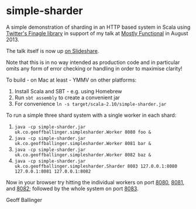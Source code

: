 simple-sharder
==============

A simple demonstration of sharding in an HTTP based system in Scala using [Twitter's Finagle library](http://twitter.github.io/finagle/) in support of my talk at [Mostly Functional](http://mostlyfunctional.com/) in August 2013.

The talk itself is now up [on Slideshare](http://www.slideshare.net/geoffballinger/finagle).

Note that this is in no way intended as production code and in particular omits any form of error checking or handling in order to maximise clarity!

To build - on Mac at least - YMMV on other platforms:

1. Install Scala and SBT - e.g. using Homebrew
2. Run `sbt assembly` to create a convenient jar
3. For convenience `ln -s target/scala-2.10/simple-sharder.jar`

To run a simple three shard system with a single worker in each shard:

1. `java -cp simple-sharder.jar uk.co.geoffballinger.simplesharder.Worker 8080 foo &`
2. `java -cp simple-sharder.jar uk.co.geoffballinger.simplesharder.Worker 8081 bar &`
3. `java -cp simple-sharder.jar uk.co.geoffballinger.simplesharder.Worker 8082 baz &`
4. `java -cp simple-sharder.jar uk.co.geoffballinger.simplesharder.Sharder 8083 127.0.0.1:8080 127.0.0.1:8081 127.0.0.1:8082`

Now in your browser try hitting the individual workers on port [8080](http://127.0.0.1:8080/), [8081](http://127.0.0.1:8081/), and [8082](http://127.0.0.1:8082/); followed by the whole system on port [8083](http://127.0.0.1:8083/).

Geoff Ballinger
